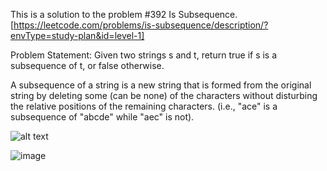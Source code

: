 This is a solution to the problem #392 Is Subsequence. [https://leetcode.com/problems/is-subsequence/description/?envType=study-plan&id=level-1]

Problem Statement: Given two strings s and t, return true if s is a subsequence of t, or false otherwise.

A subsequence of a string is a new string that is formed from the original string by deleting some (can be none) of the characters without disturbing the relative positions of the remaining characters. (i.e., "ace" is a subsequence of "abcde" while "aec" is not).

![alt text](https://user-images.githubusercontent.com/91381804/236922805-c3328ef3-324f-48a3-a60f-177fc7e47ecf.png)

![image](https://user-images.githubusercontent.com/91381804/236923055-eebff98b-1ce7-4398-9bc7-b49d47cfd0f3.png)

